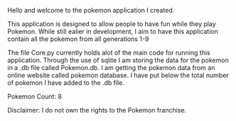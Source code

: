 Hello and welcome to the pokemon application I created. 

This application is designed to allow people to have fun while they play Pokemon.
While still ealier in development, I aim to have this application contain all the pokemon from all generations 1-9

The file Core.py currently holds alot of the main code for running this application. Through the use of sqlite I am storing the data for the pokemon in a .db file called Pokemon.db. I am getting the pokemon data from an online website called pokemon database. I have put below the total number of pokemon I have added to the .db file.

Pokemon Count: 8

Disclaimer: I do not own the rights to the Pokemon franchise.